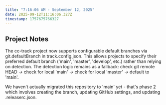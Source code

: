 ```yaml
---
title: "7:16:06 AM - September 12, 2025"
date: 2025-09-12T11:16:06.327Z
timestamp: 1757675766327
---
```


## Project Notes

The cc-track project now supports configurable default branches via git.defaultBranch in track.config.json. This allows projects to specify their preferred default branch ('main', 'master', 'develop', etc.) rather than relying on detection. The detection logic remains as a fallback: check git remote HEAD → check for local 'main' → check for local 'master' → default to 'main'.

We haven't actually migrated this repository to 'main' yet - that's phase 2 which involves creating the branch, updating GitHub settings, and updating .releaserc.json.
